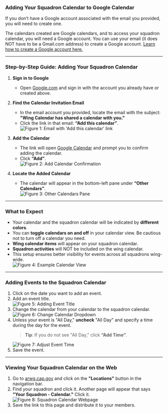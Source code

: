 ### Adding Your Squadron Calendar to Google Calendar

If you don’t have a Google account associated with the email you provided, you will need to create one.

The calendars created are Google calendars, and to access your squadron calendar, you will need a Google account. You can use your email (it does NOT have to be a Gmail.com address) to create a Google account. [Learn how to create a Google account here.](https://at3davis.github.io/my_CAP_Project/CreateGoogleAcct.html)

---

### Step-by-Step Guide: Adding Your Squadron Calendar

1. **Sign in to Google**
   - Open [Google.com](https://www.google.com) and sign in with the account you already have or created above.

2. **Find the Calendar Invitation Email**
   - In the email account you provided, locate the email with the subject:  
     **"Wing Calendar has shared a calendar with you."**
   - Click the link in that email: **“Add this calendar”**.  
     <img src="https://at3davis.github.io/my_CAP_Project/images/Figure1a.png" alt="Figure 1: Email with 'Add this calendar' link" style="max-width: 90%; height: auto;">

3. **Add the Calendar**
   - The link will open [Google Calendar](https://calendar.google.com) and prompt you to confirm adding the calendar.
   - Click **“Add”**.  
     <img src="https://at3davis.github.io/my_CAP_Project/images/Figure1b.png" alt="Figure 2: Add Calendar Confirmation" style="max-width: 60%; height: auto;">

4. **Locate the Added Calendar**
   - The calendar will appear in the bottom-left pane under **“Other Calendars”**.  
     <img src="https://at3davis.github.io/my_CAP_Project/images/Figure3a.png" alt="Figure 3: Other Calendars Pane" style="max-width: 50%; height: auto;">

---

### What to Expect

- Your calendar and the squadron calendar will be indicated by **different colors**.
- You can **toggle calendars on and off** in your calendar view. Be cautious not to turn off a calendar you need.
- **Wing calendar items** will appear on your squadron calendar.
- **Squadron activities** will NOT be included on the wing calendar.
- This setup ensures better visibility for events across all squadrons wing-wide.  
  <img src="https://at3davis.github.io/my_CAP_Project/images/Figure4done.png" alt="Figure 4: Example Calendar View" style="max-width: 100%; height: auto;">

---

### Adding Events to the Squadron Calendar

1. Click on the date you want to add an event.
2. Add an event title.  
   <img src="https://at3davis.github.io/my_CAP_Project/images/AddEvent1.png" alt="Figure 5: Adding Event Title" style="max-width: 60%; height: auto;">
3. Change the calendar from your calendar to the squadron calendar.  
   <img src="https://at3davis.github.io/my_CAP_Project/images/AddEvent2.png" alt="Figure 6: Change Calendar Dropdown" style="max-width: 60%; height: auto;">
4. Unless your event is "All Day," **uncheck** "All Day" and specify a time during the day for the event.  
   > **Tip**: If you do not see "All Day," click **“Add Time”**.  
   <img src="https://at3davis.github.io/my_CAP_Project/images/Addevent3.png" alt="Figure 7: Adjust Event Time" style="max-width: 60%; height: auto;">
5. Save the event.

---

### Viewing Your Squadron Calendar on the Web

1. Go to [arwg.cap.gov](https://arwg.cap.gov) and click on the **"Locations"** button in the navigation bar.
2. Find your squadron and click it. Another page will appear that says **"Your Squadron - Calendar."** Click it.  
   <img src="https://at3davis.github.io/my_CAP_Project/images/Figure5.png" alt="Figure 8: Squadron Calendar Webpage" style="max-width: 100%; height: auto;">
3. Save the link to this page and distribute it to your members.